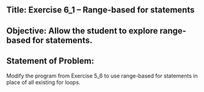 ## Title: Exercise 6_1 – Range-based for statements

## Objective: Allow the student to explore range-based for statements.

## Statement of Problem:

Modify the program from Exercise 5_6 to use range-based for
statements in place of all existing for loops.
